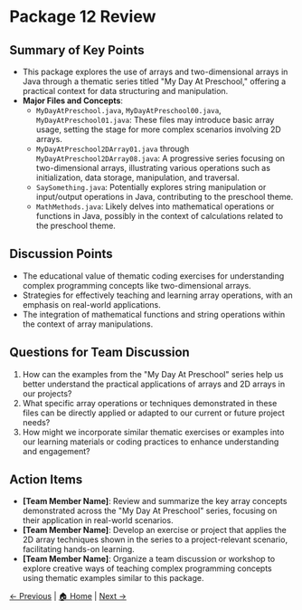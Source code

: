# Package 12 Review

## Summary of Key Points
- This package explores the use of arrays and two-dimensional arrays in Java through a thematic series titled "My Day At Preschool," offering a practical context for data structuring and manipulation.
- **Major Files and Concepts**:
  - `MyDayAtPreschool.java`, `MyDayAtPreschool00.java`, `MyDayAtPreschool01.java`: These files may introduce basic array usage, setting the stage for more complex scenarios involving 2D arrays.
  - `MyDayAtPreschool2DArray01.java` through `MyDayAtPreschool2DArray08.java`: A progressive series focusing on two-dimensional arrays, illustrating various operations such as initialization, data storage, manipulation, and traversal.
  - `SaySomething.java`: Potentially explores string manipulation or input/output operations in Java, contributing to the preschool theme.
  - `MathMethods.java`: Likely delves into mathematical operations or functions in Java, possibly in the context of calculations related to the preschool theme.

## Discussion Points
- The educational value of thematic coding exercises for understanding complex programming concepts like two-dimensional arrays.
- Strategies for effectively teaching and learning array operations, with an emphasis on real-world applications.
- The integration of mathematical functions and string operations within the context of array manipulations.

## Questions for Team Discussion
1. How can the examples from the "My Day At Preschool" series help us better understand the practical applications of arrays and 2D arrays in our projects?
2. What specific array operations or techniques demonstrated in these files can be directly applied or adapted to our current or future project needs?
3. How might we incorporate similar thematic exercises or examples into our learning materials or coding practices to enhance understanding and engagement?

## Action Items
- **[Team Member Name]**: Review and summarize the key array concepts demonstrated across the "My Day At Preschool" series, focusing on their application in real-world scenarios.
- **[Team Member Name]**: Develop an exercise or project that applies the 2D array techniques shown in the series to a project-relevant scenario, facilitating hands-on learning.
- **[Team Member Name]**: Organize a team discussion or workshop to explore creative ways of teaching complex programming concepts using thematic examples similar to this package.

[← Previous](./Package_11_Review.md) | [🏠 Home](./README.md) | [Next →](./Package_13_Review.md)